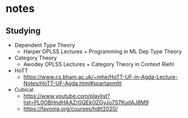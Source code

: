 # notes
## Studying
* Dependent Type Theory
  - Harper OPLSS Lectures + Programming in ML Dep Type Theory
* Category Theory
  - Awodey OPLSS Lectures + Category Theory in Context Riehl
* HoTT
  - https://www.cs.bham.ac.uk/~mhe/HoTT-UF-in-Agda-Lecture-Notes/HoTT-UF-Agda.html#spartanmltt
* Cubical
  - https://www.youtube.com/playlist?list=PL0OBHndHAAZrGQEkOZGyJu7S7KudAJ8M9
  - https://favonia.org/courses/hdtt2020/
